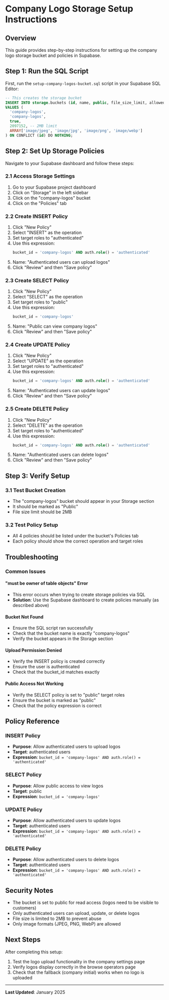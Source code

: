 # Company Logo Storage Setup Instructions

## Overview

This guide provides step-by-step instructions for setting up the company logo storage bucket and policies in Supabase.

## Step 1: Run the SQL Script

First, run the `setup-company-logos-bucket.sql` script in your Supabase SQL Editor:

```sql
-- This creates the storage bucket
INSERT INTO storage.buckets (id, name, public, file_size_limit, allowed_mime_types)
VALUES (
  'company-logos',
  'company-logos',
  true,
  2097152, -- 2MB limit
  ARRAY['image/jpeg', 'image/jpg', 'image/png', 'image/webp']
) ON CONFLICT (id) DO NOTHING;
```

## Step 2: Set Up Storage Policies

Navigate to your Supabase dashboard and follow these steps:

### 2.1 Access Storage Settings
1. Go to your Supabase project dashboard
2. Click on "Storage" in the left sidebar
3. Click on the "company-logos" bucket
4. Click on the "Policies" tab

### 2.2 Create INSERT Policy
1. Click "New Policy"
2. Select "INSERT" as the operation
3. Set target roles to "authenticated"
4. Use this expression:
   ```sql
   bucket_id = 'company-logos' AND auth.role() = 'authenticated'
   ```
5. Name: "Authenticated users can upload logos"
6. Click "Review" and then "Save policy"

### 2.3 Create SELECT Policy
1. Click "New Policy"
2. Select "SELECT" as the operation
3. Set target roles to "public"
4. Use this expression:
   ```sql
   bucket_id = 'company-logos'
   ```
5. Name: "Public can view company logos"
6. Click "Review" and then "Save policy"

### 2.4 Create UPDATE Policy
1. Click "New Policy"
2. Select "UPDATE" as the operation
3. Set target roles to "authenticated"
4. Use this expression:
   ```sql
   bucket_id = 'company-logos' AND auth.role() = 'authenticated'
   ```
5. Name: "Authenticated users can update logos"
6. Click "Review" and then "Save policy"

### 2.5 Create DELETE Policy
1. Click "New Policy"
2. Select "DELETE" as the operation
3. Set target roles to "authenticated"
4. Use this expression:
   ```sql
   bucket_id = 'company-logos' AND auth.role() = 'authenticated'
   ```
5. Name: "Authenticated users can delete logos"
6. Click "Review" and then "Save policy"

## Step 3: Verify Setup

### 3.1 Test Bucket Creation
- The "company-logos" bucket should appear in your Storage section
- It should be marked as "Public"
- File size limit should be 2MB

### 3.2 Test Policy Setup
- All 4 policies should be listed under the bucket's Policies tab
- Each policy should show the correct operation and target roles

## Troubleshooting

### Common Issues

#### "must be owner of table objects" Error
- This error occurs when trying to create storage policies via SQL
- **Solution**: Use the Supabase dashboard to create policies manually (as described above)

#### Bucket Not Found
- Ensure the SQL script ran successfully
- Check that the bucket name is exactly "company-logos"
- Verify the bucket appears in the Storage section

#### Upload Permission Denied
- Verify the INSERT policy is created correctly
- Ensure the user is authenticated
- Check that the bucket_id matches exactly

#### Public Access Not Working
- Verify the SELECT policy is set to "public" target roles
- Ensure the bucket is marked as "public"
- Check that the policy expression is correct

## Policy Reference

### INSERT Policy
- **Purpose**: Allow authenticated users to upload logos
- **Target**: authenticated users
- **Expression**: `bucket_id = 'company-logos' AND auth.role() = 'authenticated'`

### SELECT Policy
- **Purpose**: Allow public access to view logos
- **Target**: public
- **Expression**: `bucket_id = 'company-logos'`

### UPDATE Policy
- **Purpose**: Allow authenticated users to update logos
- **Target**: authenticated users
- **Expression**: `bucket_id = 'company-logos' AND auth.role() = 'authenticated'`

### DELETE Policy
- **Purpose**: Allow authenticated users to delete logos
- **Target**: authenticated users
- **Expression**: `bucket_id = 'company-logos' AND auth.role() = 'authenticated'`

## Security Notes

- The bucket is set to public for read access (logos need to be visible to customers)
- Only authenticated users can upload, update, or delete logos
- File size is limited to 2MB to prevent abuse
- Only image formats (JPEG, PNG, WebP) are allowed

## Next Steps

After completing this setup:

1. Test the logo upload functionality in the company settings page
2. Verify logos display correctly in the browse operators page
3. Check that the fallback (company initial) works when no logo is uploaded

---

**Last Updated**: January 2025 